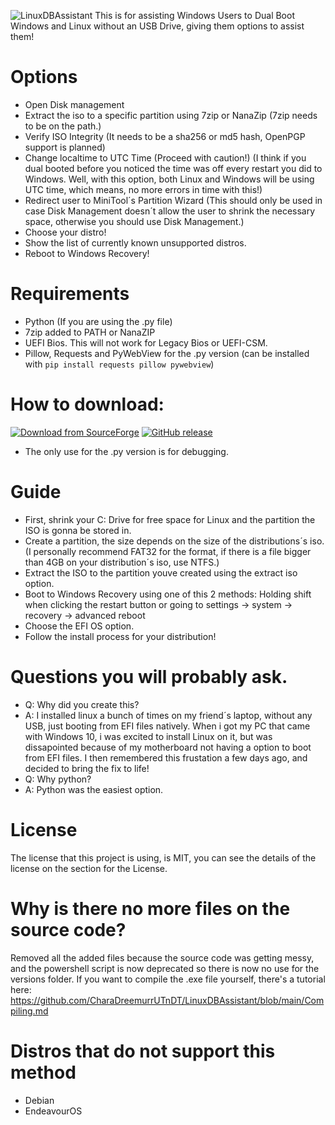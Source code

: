 ![LinuxDBAssistant](https://github.com/user-attachments/assets/67e10e60-949f-417c-bee5-6a8897df35b0)
This is for assisting Windows Users to Dual Boot Windows and Linux without an USB Drive, giving them options to assist them!
# Options
- Open Disk management
- Extract the iso to a specific partition using 7zip or NanaZip (7zip needs to be on the path.)
- Verify ISO Integrity (It needs to be a sha256 or md5 hash, OpenPGP support is planned)
- Change localtime to UTC Time (Proceed with caution!) (I think if you dual booted before you noticed the time was off every restart you did to Windows. Well, with this option, both Linux and Windows will be using UTC time, which means, no more errors in time with this!)
- Redirect user to MiniTool´s Partition Wizard (This should only be used in case Disk Management doesn´t allow the user to shrink the necessary space, otherwise you should use Disk Management.)
- Choose your distro!
- Show the list of currently known unsupported distros.
- Reboot to Windows Recovery!
# Requirements
- Python (If you are using the .py file)
- 7zip added to PATH or NanaZIP
- UEFI Bios. This will not work for Legacy Bios or UEFI-CSM.
- Pillow, Requests and PyWebView for the .py version (can be installed with ````pip install requests pillow pywebview````)
# How to download:
[![Download from SourceForge](https://a.fsdn.com/con/app/sf-download-button)](https://sourceforge.net/projects/linuxdbassistant/files/v2.1/)
[![GitHub release](https://img.shields.io/github/v/release/CharaUTnDT/LinuxDBAssistant?label=Download%20from%20GitHub%20Releases)](https://github.com/CharaUTnDT/LinuxDBAssistant/releases/latest)
- The only use for the .py version is for debugging.
# Guide 
- First, shrink your C: Drive for free space for Linux and the partition the ISO is gonna be stored in.
- Create a partition, the size depends on the size of the distributions´s iso. (I personally recommend FAT32 for the format, if there is a file bigger than 4GB on your distribution´s iso, use NTFS.)
- Extract the ISO to the partition youve created using the extract iso option.
- Boot to Windows Recovery using one of this 2 methods: Holding shift when clicking the restart button or going to settings -> system -> recovery -> advanced reboot 
- Choose the EFI OS option.
- Follow the install process for your distribution!
# Questions you will probably ask.
- Q: Why did you create this?
- A: I installed linux a bunch of times on my friend´s laptop, without any USB, just booting from EFI files natively. When i got my PC that came with Windows 10, i was excited to install Linux on it, but was dissapointed because of my motherboard not having a option to boot from EFI files. I then remembered this frustation a few days ago, and decided to bring the fix to life!
- Q: Why python?
- A: Python was the easiest option.
# License
The license that this project is using, is MIT, you can see the details of the license on the section for the License.
# Why is there no more files on the source code?
Removed all the added files because the source code was getting messy, and the powershell script is now deprecated so there is now no use for the versions folder.
If you want to compile the .exe file yourself, there's a tutorial here: https://github.com/CharaDreemurrUTnDT/LinuxDBAssistant/blob/main/Compiling.md
# Distros that do not support this method
- Debian
- EndeavourOS
